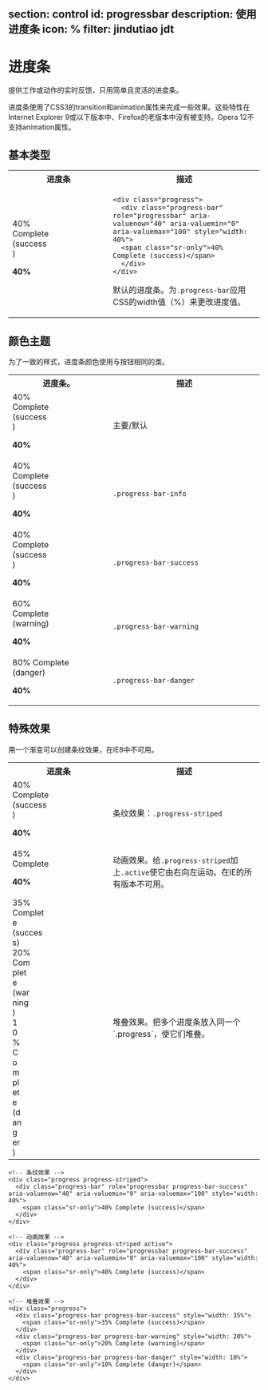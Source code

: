 ﻿section: control
id: progressbar
description: 使用进度条
icon: %
filter: jindutiao jdt
---

# 进度条

<style>
.progress {margin-bottom: 0;}
</style>

提供工作或动作的实时反馈，只用简单且灵活的进度条。

进度条使用了CSS3的transition和animation属性来完成一些效果。这些特性在Internet Explorer 9或以下版本中、Firefox的老版本中没有被支持。Opera 12不支持animation属性。

## 基本类型

<table class="table">
  <tbody>
    <tr>
      <th width="40%">进度条</th>
      <th>描述</th>
    </tr>
    <tr>
      <td><div class="progress">

<div class="progress-bar" role="progressbar" aria-valuenow="40" aria-valuemin="0" aria-valuemax="100" style="width: 40%"><span class="sr-only"><span class="progressbar-value">40</span>% Complete (success)</span></div>

</div>

**<span class="progressbar-value">40</span>%**</td>
      <td>
<pre><code>&lt;div class=&quot;progress&quot;&gt;
  &lt;div class=&quot;progress-bar&quot; role=&quot;progressbar&quot; aria-valuenow=&quot;40&quot; aria-valuemin=&quot;0&quot; aria-valuemax=&quot;100&quot; style=&quot;width: 40%&quot;&gt;
  &lt;span class=&quot;sr-only&quot;&gt;40% Complete (success)&lt;/span&gt;
  &lt;/div&gt;
&lt;/div&gt;</code></pre>

默认的进度条。为`.progress-bar`应用CSS的width值（%）来更改进度值。</td>
    </tr>
  </tbody>
</table>

## 颜色主题

为了一致的样式，进度条颜色使用与按钮相同的类。

<table class="table">
  <tbody><tr>
    <th width="40%">进度条。</th>
    <th>描述</th>
  </tr>
  <tr>
    <td><div class="progress">

<div class="progress-bar" role="progressbar" aria-valuenow="40" aria-valuemin="0" aria-valuemax="100" style="width: 40%"><span class="sr-only"><span class="progressbar-value">40</span>% Complete (success)</span></div>

</div>

**<span class="progressbar-value">40</span>%**</td>
    <td>主要/默认</td>
  </tr>
  <tr>
    <td><div class="progress">

<div class="progress-bar progress-bar-info" role="progressbar" aria-valuenow="40" aria-valuemin="0" aria-valuemax="100" style="width: 40%"><span class="sr-only"><span class="progressbar-value">40</span>% Complete (success)</span></div>

</div>

**<span class="progressbar-value">40</span>%**</td>
    <td>`.progress-bar-info`</td>
  </tr>
  <tr>
    <td><div class="progress">

<div class="progress-bar progress-bar-success" role="progressbar" aria-valuenow="40" aria-valuemin="0" aria-valuemax="100" style="width: 40%"><span class="sr-only"><span class="progressbar-value">40</span>% Complete (success)</span></div>

</div>

**<span class="progressbar-value">40</span>%**</td>
    <td>`.progress-bar-success`</td>
  </tr>
  <tr>
    <td><div class="progress">

<div class="progress-bar progress-bar-warning" role="progressbar" aria-valuenow="60" aria-valuemin="0" aria-valuemax="100" style="width: 60%"><span class="sr-only"><span class="progressbar-value">60</span>% Complete (warning)</span></div>

</div>

**<span class="progressbar-value">40</span>%**</td>
    <td>`.progress-bar-warning`</td>
  </tr>
  <tr>
    <td><div class="progress">

<div class="progress-bar progress-bar-danger" role="progressbar" aria-valuenow="80" aria-valuemin="0" aria-valuemax="100" style="width: 80%"><span class="sr-only"><span class="progressbar-value">80</span>% Complete (danger)</span></div>

</div>

**<span class="progressbar-value">40</span>%**</td>
      <td>`.progress-bar-danger`</td>
    </tr>
  </tbody>
</table>

## 特殊效果

用一个渐变可以创建条纹效果，在IE8中不可用。

<table class="table">
  <tbody><tr>
    <th width="40%">进度条</th>
    <th>描述</th>
  </tr>
  <tr>
    <td><div class="progress progress-striped">

<div class="progress-bar progress-bar-success" role="progressbar" aria-valuenow="40" aria-valuemin="0" aria-valuemax="100" style="width: 40%"><span class="sr-only"><span class="progressbar-value">40</span>% Complete (success)</span></div>

</div>

**<span class="progressbar-value">40</span>%**</td>
    <td>条纹效果：`.progress-striped`</td>
  </tr>
  <tr>
    <td><div class="progress progress-striped active">

<div class="progress-bar progress-bar-info" role="progressbar" aria-valuenow="45" aria-valuemin="0" aria-valuemax="100" style="width: 45%"><span class="sr-only"><span class="progressbar-value">45</span>% Complete</span></div>

</div>

**<span class="progressbar-value">40</span>%**</td>
    <td>动画效果。给`.progress-striped`加上`.active`使它由右向左运动。在IE的所有版本不可用。</td>
  </tr>
  <tr>
    <td><div class="progress">

<div class="progress-bar progress-bar-success" style="width: 35%"><span class="sr-only"><span class="progressbar-value">35</span>% Complete (success)</span></div>

<div class="progress-bar progress-bar-warning" style="width: 20%"><span class="sr-only"><span class="progressbar-value">20</span>% Complete (warning)</span></div>

<div class="progress-bar progress-bar-danger" style="width: 10%"><span class="sr-only"><span class="progressbar-value">10</span>% Complete (danger)</span></div>

</div></td>
    <td>堆叠效果。把多个进度条放入同一个`.progress`，使它们堆叠。</td>
  </tr>
</tbody>
</table>

```
<!-- 条纹效果 -->
<div class="progress progress-striped">
  <div class="progress-bar" role="progressbar progress-bar-success" aria-valuenow="40" aria-valuemin="0" aria-valuemax="100" style="width: 40%">
    <span class="sr-only">40% Complete (success)</span>
  </div>
</div>
```

```
<!-- 动画效果 -->
<div class="progress progress-striped active">
  <div class="progress-bar" role="progressbar progress-bar-success" aria-valuenow="40" aria-valuemin="0" aria-valuemax="100" style="width: 40%">
    <span class="sr-only">40% Complete (success)</span>
  </div>
</div>
```

```
<!-- 堆叠效果 -->
<div class="progress">
  <div class="progress-bar progress-bar-success" style="width: 35%">
    <span class="sr-only">35% Complete (success)</span>
  </div>
  <div class="progress-bar progress-bar-warning" style="width: 20%">
    <span class="sr-only">20% Complete (warning)</span>
  </div>
  <div class="progress-bar progress-bar-danger" style="width: 10%">
    <span class="sr-only">10% Complete (danger)</span>
  </div>
</div>
```

<script>
function afterPageLoad() {
    var changeProgressBar = function() {
        var $progressbar = $(this);
        var $bar = $progressbar.children('.progress-bar');
        console.log("change", $bar);
        if($bar.length === 1) {
            var val = Math.round(Math.random() *  100);
            $bar.css('width', val + '%').closest('tr').find('.progressbar-value').text(val);
        } else {
            var total = 100;
            $bar.each(function() {
                var val = Math.round(Math.random() *  Math.min(70, total));
                total -= val;
                $(this).css('width', val + '%').find('.progressbar-value').text(val);
            })
        }
    }
    $('#pageContent').on('mouseenter', '.progress', changeProgressBar);
}
</script>
